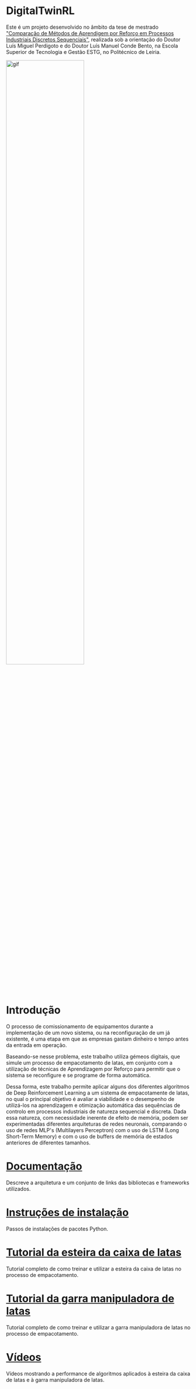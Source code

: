 

# DigitalTwinRL
 Este é um projeto desenvolvido no âmbito da tese de mestrado ["Comparação de Métodos de Aprendigem por Reforço em Processos Industriais Discretos Sequenciais"](Thesis/dissertation.pdf), realizada sob a orientação do Doutor Luís Miguel Perdigoto e do Doutor Luís Manuel Conde Bento, na Escola Superior de Tecnologia e Gestão ESTG, no Politécnico de Leiria. 

 <p align="left">
  <img src="Tutorials/Videos/Reference.gif" alt="gif" width="65%" />
 </p> 

# Introdução
 O processo de comissionamento de equipamentos durante a implementação de um novo sistema, ou na reconfiguração de um já existente, é uma etapa em que as empresas gastam dinheiro e tempo antes da entrada em operação. 
 
 Baseando-se nesse problema, este trabalho utiliza gémeos digitais, que simule um processo de empacotamento de latas, em conjunto com a utilização de técnicas de Aprendizagem por Reforço para permitir que o sistema se reconfigure e se programe de forma automática. 

  Dessa forma, este trabalho permite aplicar alguns dos diferentes algoritmos de Deep Reinforcement Learning a um sistema de empacotamente de latas, no qual o principal objetivo é avaliar a viabilidade e o desempenho de utilizá-los na aprendizagem e otimização automática das sequências de controlo em processos industriais de natureza sequencial e discreta. Dada essa natureza, com necessidade inerente de efeito de memória, podem ser  experimentadas diferentes arquiteturas de redes neuronais, comparando o uso de redes MLP's (Multilayers Perceptron) com o uso de LSTM (Long Short-Term Memory) e com o uso de buffers de memória de estados anteriores de diferentes tamanhos. 
  
 # [Documentação](Tutorials/documentation_tutorial.md)
Descreve a arquitetura e um conjunto de links das bibliotecas e frameworks utilizados.

# [Instruções de instalação](Tutorials/quick_setup.md)
Passos de instalações de pacotes Python. 

# [Tutorial da esteira da caixa de latas](Tutorials/boxconveyor_tutorial.md)
Tutorial completo de como treinar e utilizar a esteira da caixa de latas no processo de empacotamento.

# [Tutorial da garra manipuladora de latas](Tutorials/handling_tutorial.md)
Tutorial completo de como treinar e utilizar a garra manipuladora de latas no processo de empacotamento.  

# [Vídeos](Tutorials/videos.md)
Vídeos mostrando a performance de algoritmos aplicados à esteira da caixa de latas e à garra manipuladora de latas.






